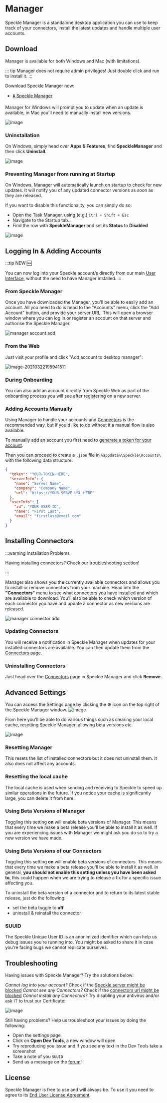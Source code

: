 # Manager

Speckle Manager is a standalone desktop application you can use to keep track of your connectors, install the latest updates and handle multiple user accounts.

## Download

Manager is available for both Windows and Mac (with limitations).

::: tip
Manager does not require admin privileges! Just double click and run to install it.
:::

Download Speckle Manager now:

- [⬇️ Speckle Manager](https://speckle-releases.netlify.app/)

Manager for Windows will prompt you to update when an update is available, in Mac you'll need to manually install new versions.

![image](https://user-images.githubusercontent.com/2679513/129895485-77fbf165-ff2d-4d7f-8aca-4a8a476d1274.png)

### Uninstallation

On Windows, simply head over **Apps & Features**, find **SpeckleManager** and then click **Uninstall**.

![image](https://user-images.githubusercontent.com/2679513/112290160-dc08c280-8c86-11eb-962c-19a8a20afc94.png)

### Preventing Manager from running at Startup

On Windows, Manager will automatically launch on startup to check for new updates. It will notify you of any updated connector versions as soon as they are released.

If you want to disable this functionality, you can simply do so:

- Open the Task Manager, using (e.g.) `Ctrl + Shift + Esc`
- Navigate to the Startup tab..
- Find the row with **SpeckleManager** and set its **Status** to **Disabled**

![image](https://user-images.githubusercontent.com/2679513/112289752-7caab280-8c86-11eb-8c9a-928d536e8eb3.png)

## Logging In & Adding Accounts

:::tip NEW 🆕

You can now log into your Speckle account/s directly from our main [User Interface](/user/ui2), without the need to have Manager installed.
:::

### From Speckle Manager

Once you have downloaded the Manager, you'll be able to easily add an account. All you need to do is head to the "Accounts" menu, click the "Add Account" button, and provide your server URL. This will open a browser window where you can log in or register an account on that server and authorise the Speckle Manager.

![manager account add](https://user-images.githubusercontent.com/2679513/129895785-9ea26528-65ff-4882-9f7b-e48c7b18352d.gif)

### From the Web

Just visit your profile and click "Add account to desktop manager":

![image-20210322195941511](./img/manager/image-20210322195941511.png)

### During Onboarding

You can also add an account directly from Speckle Web as part of the onboarding process you will see after registering on a new server.

### Adding Accounts Manually

Using Manager to handle your accounts and [Connectors](/#connectors) is the recommended way, but if you'd like to do without it a manual flow is also available.

To manually add an account you first need to [generate a token for your account](/dev/tokens).

Then you can proceed to create a `.json` file in `%appdata%\Speckle\Accounts\` with the following data structure:

```json
{
  "token": "YOUR-TOKEN-HERE",
  "serverInfo": {
    "name": "Server Name",
    "company": "Company Name",
    "url": "https://YOUR-SERVE-URL-HERE"
  },
  "userInfo": {
    "id": "YOUR-USER-ID",
    "name": "First Last",
    "email": "firstlast@email.com"
  }
}
```

## Installing Connectors

:::warning Installation Problems

Having installing connectors? Check our [troubleshooting section](/user/manager.html#troubleshooting)!

:::

Manager also shows you the currently available connectors and allows you to install or remove connectors from your machine. Head into the **"Connectors"** menu to see what connectors you have installed and which are available to download. You'll also be able to check which version of each connector you have and update a connector as new versions are released.

![manager connector add](https://user-images.githubusercontent.com/2679513/129897388-cbf5f00b-dccf-4609-aeb0-5dd3b0b52c5d.gif)

### Updating Connectors

You will receive a notification in Speckle Manager when updates for your installed connectors are available. You can then update them from the [Connectors](/#connectors) page.

### Uninstalling Connectors

Just head over the [Connectors](/#connectors) page in Speckle Manager and click **Remove**.

## Advanced Settings

You can access the Settings page by clicking the ⚙ icon on the top right of the Speckle Manager window.
![image](https://user-images.githubusercontent.com/2679513/112290969-a1535a00-8c87-11eb-82f8-8e3a4b630e7c.png)

From here you'll be able to do various things such as clearing your local cache, resetting Speckle Manager, allowing beta versions etc.

![image](https://user-images.githubusercontent.com/2679513/112291184-cc3dae00-8c87-11eb-9c02-693108f499fb.png)

### Resetting Manager

This resets the list of installed connectors but it does not uninstall them. It also does not affect any accounts.

### Resetting the local cache

The local cache is used when sending and receiving to Speckle to speed up similar operations in the future. If you notice your cache is significantly large, you can delete it from here.

### Using Beta Versions of Manager

Toggling this setting **on** will enable beta versions of Manager. This means that every time we make a beta release you'll be able to install it as well.
If you are experiencing issues with Manager we might ask you do so to try a new version we have made.

### Using Beta Versions of our Connectors

Toggling this setting **on** will enable beta versions of connectors. This means that every time we make a beta release you'll be able to install it as well.
In general, **you should not enable this setting unless you have been asked to**, this could happen when we are trying to release a fix for a specific issue affecting you.

To uninstall the beta version of a connector and to return to its latest stable release, just do the following:

- set the beta toggle to **off**
- uninstall & reinstall the connector

### SUUID

The Speckle Unique User ID is an anonimized identifier which can help us debug issues you're running into. You might be asked to share it in case you're facing bugs we cannot replicate ourselves.

## Troubleshooting

Having issues with Speckle Manager? Try the solutions below:

_Cannot log into your account?_ Check if the [Speckle server might be blocked](https://speckle.guide/user/FAQs.html#the-speckle-server-is-unreachable)
_Cannot see any Connectors?_ Check if the [connectors url might be blocked](https://speckle.guide/user/FAQs.html#the-speckle-server-is-unreachable)
_Cannot install any Connectors?_ Try disabling your antivirus and/or ask IT to trust our Certificate:

![image](https://user-images.githubusercontent.com/2679513/129898042-0783221c-de08-4054-8afc-51298abb88f6.png)

Still having problems? Help us troubleshoot your issues by doing the following:

- Open the settings page
- Click on **Open Dev Tools**, a new window will open
- Try reproducing you issue and if you see any text in the Dev Tools take a screenshot
- Take a note of you `SUUID`
- Send us a message on the [forum](https://speckle.community)!

## License

Speckle Manager is free to use and will always be.
To use it you need to agree to its [End User License Agreement](https://speckle.systems/eula/).
